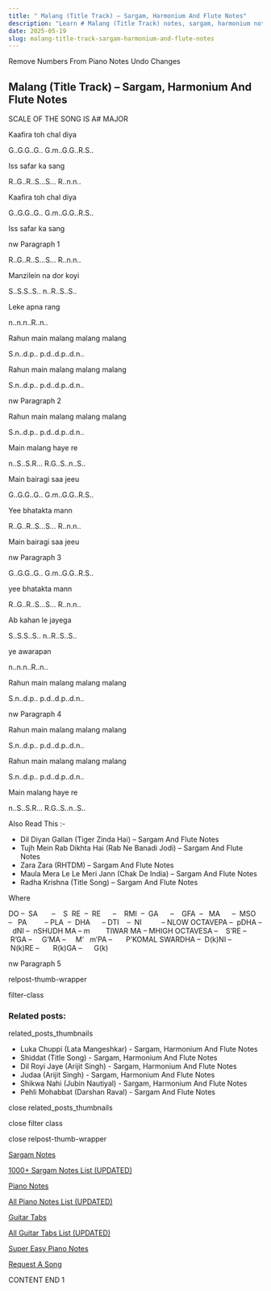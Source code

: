 ```yaml
---
title: " Malang (Title Track) – Sargam, Harmonium And Flute Notes"
description: "Learn # Malang (Title Track) notes, sargam, harmonium notations and flute notes. Easy step-by-step tutorial for beginners."
date: 2025-05-19
slug: malang-title-track-sargam-harmonium-and-flute-notes
---
```


Remove Numbers From Piano Notes
Undo Changes

## Malang (Title Track) – Sargam, Harmonium And Flute Notes

SCALE OF THE SONG IS A# MAJOR

Kaafira toh chal diya

G..G.G..G.. G.m..G.G..R.S..

Iss safar ka sang

R..G..R..S…S… R..n.n..

Kaafira toh chal diya

G..G.G..G.. G.m..G.G..R.S..

Iss safar ka sang

nw Paragraph 1

R..G..R..S…S… R..n.n..

Manzilein na dor koyi

S..S.S..S.. n..R..S..S..

Leke apna rang

n..n.n..R..n..

Rahun main malang malang malang

S.n..d.p.. p.d..d.p..d.n..

Rahun main malang malang malang

S.n..d.p.. p.d..d.p..d.n..

nw Paragraph 2

Rahun main malang malang malang

S.n..d.p.. p.d..d.p..d.n..

Main malang haye re

n..S..S.R… R.G..S..n..S..

Main bairagi saa jeeu

G..G.G..G.. G.m..G.G..R.S..

Yee bhatakta mann

R..G..R..S…S… R..n.n..

Main bairagi saa jeeu

nw Paragraph 3

G..G.G..G.. G.m..G.G..R.S..

yee bhatakta mann

R..G..R..S…S… R..n.n..

Ab kahan le jayega

S..S.S..S.. n..R..S..S..

ye awarapan

n..n.n..R..n..

Rahun main malang malang malang

S.n..d.p.. p.d..d.p..d.n..

nw Paragraph 4

Rahun main malang malang malang

S.n..d.p.. p.d..d.p..d.n..

Rahun main malang malang malang

S.n..d.p.. p.d..d.p..d.n..

Main malang haye re

n..S..S.R… R.G..S..n..S..

Also Read This :-

- Dil Diyan Gallan (Tiger Zinda Hai) – Sargam And Flute Notes
- Tujh Mein Rab Dikhta Hai (Rab Ne Banadi Jodi) – Sargam And Flute Notes
- Zara Zara (RHTDM) – Sargam And Flute Notes
- Maula Mera Le Le Meri Jann (Chak De India) – Sargam And Flute Notes
- Radha Krishna (Title Song) – Sargam And Flute Notes

Where

DO –  SA       –    S  RE  –  RE      –    RMI  –  GA      –    GFA  –   MA      –  MSO  –   PA         – PLA  –  DHA      – DTI    –  NI          – NLOW OCTAVEPA –  pDHA –  dNI –  nSHUDH MA – m        TIWAR MA – MHIGH OCTAVESA –    S’RE –     R’GA –     G’MA –     M’   m’PA –       P’KOMAL SWARDHA –  D(k)NI –       N(k)RE –       R(k)GA –      G(k)

nw Paragraph 5

relpost-thumb-wrapper

filter-class

### Related posts:

related_posts_thumbnails

- Luka Chuppi (Lata Mangeshkar) - Sargam, Harmonium And Flute Notes
- Shiddat (Title Song) - Sargam, Harmonium And Flute Notes
- Dil Royi Jaye (Arijit Singh) - Sargam, Harmonium And Flute Notes
- Judaa (Arijit Singh) - Sargam, Harmonium And Flute Notes
- Shikwa Nahi (Jubin Nautiyal) - Sargam, Harmonium And Flute Notes
- Pehli Mohabbat (Darshan Raval) - Sargam And Flute Notes

close related_posts_thumbnails

close filter class

close relpost-thumb-wrapper

[Sargam Notes](/sargam-notes.html)

[1000+ Sargam Notes List (UPDATED)](/all-songs-list-sargam-notes.html)

[Piano Notes](/piano-notes.html)

[All Piano Notes List (UPDATED)](/all-songs-list-piano-notes.html)

[Guitar Tabs](/guitar-tabs.html)

[All Guitar Tabs List (UPDATED)](/all-songs-list-guitar-tabs.html)

[Super Easy Piano Notes](https://studywall.in/)

[Request A Song](/request-a-song.html)

CONTENT END 1
